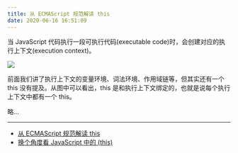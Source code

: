 ```yaml
---
title: 从 ECMAScript 规范解读 this
date: 2020-06-16 16:51:09
---
```


当 JavaScript 代码执行一段可执行代码(executable code)时，会创建对应的执行上下文(execution context)。

![](https://gitee.com/alvin0216/cdn/raw/master/img/browser/js/this.png)

前面我们讲了执行上下文的变量环境、词法环境、作用域链等，但其实还有一个 this 没有提及。从图中可以看出，this 是和执行上下文绑定的，也就是说每个执行上下文中都有一个 this。

略...

---

- [从 ECMAScript 规范解读 this](https://juejin.im/post/58eee3eda0bb9f006a7eea12)
- [换个角度看 JavaScript 中的 (this) ](https://juejin.im/post/5c1c5bfcf265da614c4cc40e#heading-1)
